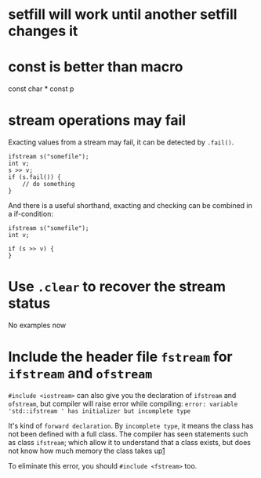 # setfill will work until another setfill changes it

# const is better than macro

const char * const p

# stream operations may fail

Exacting values from a stream may fail, it can be detected by `.fail()`.
```
ifstream s("somefile");
int v;
s >> v;
if (s.fail()) {
	// do something
}
```

And there is a useful shorthand, exacting and checking can be combined in a if-condition:
```
ifstream s("somefile");
int v;

if (s >> v) {
}
```

# Use `.clear` to recover the stream status

No examples now

# Include the header file `fstream` for `ifstream` and `ofstream`

`#include <iostream>` can also give you the declaration of `ifstream` and `ofstream`, but compiler will raise error while compiling:
`error: variable 'std::ifstream ' has initializer but incomplete type`

It's kind of `forward declaration`. By `incomplete type`, it means the class has not been defined with a full class. The compiler has seen statements such as class `ifstream`; which allow it to understand that a class exists, but does not know how much memory  the class takes up[1]

To eliminate this error, you should `#include <fstream>` too.

[1]: https://stackoverflow.com/a/32654464/807695
